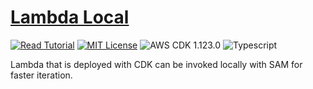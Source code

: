 # [Lambda Local](https://apoorv.blog/run-lambda-locally-cdk-sam/)

[![Read Tutorial](https://badgen.now.sh/badge/Read/Tutorial/purple)](https://apoorv.blog/run-lambda-locally-cdk-sam/)
[![MIT License](https://badgen.now.sh/badge/License/MIT/blue)](https://github.com/apoorvmote/cdk-examples/blob/master/License.md)
![AWS CDK 1.123.0](https://badgen.net/badge/aws-cdk/1.123.0/yellow)
![Typescript](https://badgen.net/badge/icon/typescript?icon=typescript&label)

Lambda that is deployed with CDK can be invoked locally with SAM for faster iteration.